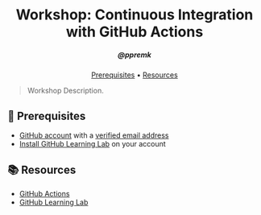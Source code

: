 <h1 align="center">Workshop: Continuous Integration with GitHub Actions</h1>
<h5 align="center">@ppremk</h3>

<p align="center">
  <a href="#mega-prerequisites">Prerequisites</a> •  
  <a href="#books-resources">Resources</a>
</p>

> Workshop Description.

## :mega: Prerequisites
- [GitHub account](https://github.com) with a [verified email address](https://help.github.com/en/github/getting-started-with-github/verifying-your-email-address)
- [Install GitHub Learning Lab](https://lab.github.com/docs/install) on your account

## :books: Resources
- [GitHub Actions](https://help.github.com/en/actions)
- [GitHub Learning Lab](https://lab.github.com)
